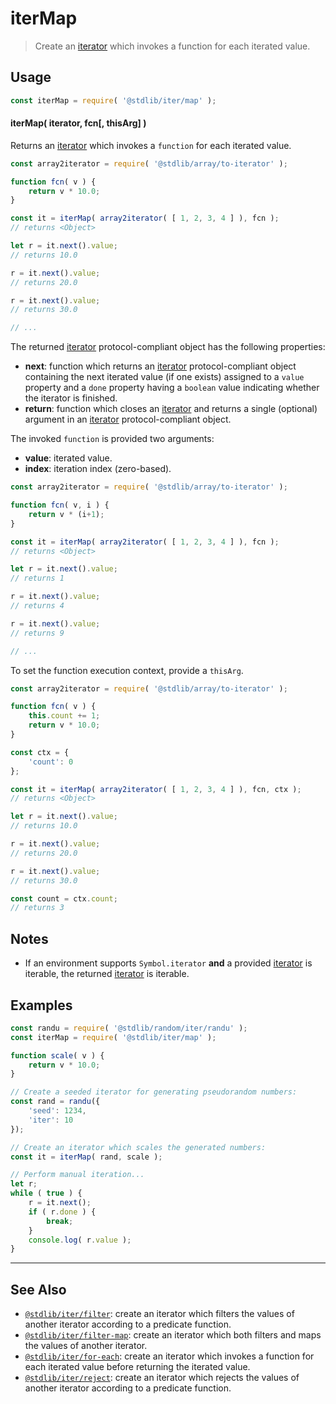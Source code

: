 <!--

@license Apache-2.0

Copyright (c) 2018 The Stdlib Authors.

Licensed under the Apache License, Version 2.0 (the "License");
you may not use this file except in compliance with the License.
You may obtain a copy of the License at

   http://www.apache.org/licenses/LICENSE-2.0

Unless required by applicable law or agreed to in writing, software
distributed under the License is distributed on an "AS IS" BASIS,
WITHOUT WARRANTIES OR CONDITIONS OF ANY KIND, either express or implied.
See the License for the specific language governing permissions and
limitations under the License.

-->

# iterMap

> Create an [iterator][mdn-iterator-protocol] which invokes a function for each iterated value.

<!-- Section to include introductory text. Make sure to keep an empty line after the intro `section` element and another before the `/section` close. -->

<section class="intro">

</section>

<!-- /.intro -->

<!-- Package usage documentation. -->

<section class="usage">

## Usage

```javascript
const iterMap = require( '@stdlib/iter/map' );
```

#### iterMap( iterator, fcn\[, thisArg] )

Returns an [iterator][mdn-iterator-protocol] which invokes a `function` for each iterated value.

```javascript
const array2iterator = require( '@stdlib/array/to-iterator' );

function fcn( v ) {
    return v * 10.0;
}

const it = iterMap( array2iterator( [ 1, 2, 3, 4 ] ), fcn );
// returns <Object>

let r = it.next().value;
// returns 10.0

r = it.next().value;
// returns 20.0

r = it.next().value;
// returns 30.0

// ...
```

The returned [iterator][mdn-iterator-protocol] protocol-compliant object has the following properties:

-   **next**: function which returns an [iterator][mdn-iterator-protocol] protocol-compliant object containing the next iterated value (if one exists) assigned to a `value` property and a `done` property having a `boolean` value indicating whether the iterator is finished.
-   **return**: function which closes an [iterator][mdn-iterator-protocol] and returns a single (optional) argument in an [iterator][mdn-iterator-protocol] protocol-compliant object.

The invoked `function` is provided two arguments:

-   **value**: iterated value.
-   **index**: iteration index (zero-based).

```javascript
const array2iterator = require( '@stdlib/array/to-iterator' );

function fcn( v, i ) {
    return v * (i+1);
}

const it = iterMap( array2iterator( [ 1, 2, 3, 4 ] ), fcn );
// returns <Object>

let r = it.next().value;
// returns 1

r = it.next().value;
// returns 4

r = it.next().value;
// returns 9

// ...
```

To set the function execution context, provide a `thisArg`.

<!-- eslint-disable no-invalid-this -->

```javascript
const array2iterator = require( '@stdlib/array/to-iterator' );

function fcn( v ) {
    this.count += 1;
    return v * 10.0;
}

const ctx = {
    'count': 0
};

const it = iterMap( array2iterator( [ 1, 2, 3, 4 ] ), fcn, ctx );
// returns <Object>

let r = it.next().value;
// returns 10.0

r = it.next().value;
// returns 20.0

r = it.next().value;
// returns 30.0

const count = ctx.count;
// returns 3
```

</section>

<!-- /.usage -->

<!-- Package usage notes. Make sure to keep an empty line after the `section` element and another before the `/section` close. -->

<section class="notes">

## Notes

-   If an environment supports `Symbol.iterator` **and** a provided [iterator][mdn-iterator-protocol] is iterable, the returned [iterator][mdn-iterator-protocol] is iterable.

</section>

<!-- /.notes -->

<!-- Package usage examples. -->

<section class="examples">

## Examples

<!-- eslint no-undef: "error" -->

```javascript
const randu = require( '@stdlib/random/iter/randu' );
const iterMap = require( '@stdlib/iter/map' );

function scale( v ) {
    return v * 10.0;
}

// Create a seeded iterator for generating pseudorandom numbers:
const rand = randu({
    'seed': 1234,
    'iter': 10
});

// Create an iterator which scales the generated numbers:
const it = iterMap( rand, scale );

// Perform manual iteration...
let r;
while ( true ) {
    r = it.next();
    if ( r.done ) {
        break;
    }
    console.log( r.value );
}
```

</section>

<!-- /.examples -->

<!-- Section to include cited references. If references are included, add a horizontal rule *before* the section. Make sure to keep an empty line after the `section` element and another before the `/section` close. -->

<section class="references">

</section>

<!-- /.references -->

<!-- Section for related `stdlib` packages. Do not manually edit this section, as it is automatically populated. -->

<section class="related">

* * *

## See Also

-   <span class="package-name">[`@stdlib/iter/filter`][@stdlib/iter/filter]</span><span class="delimiter">: </span><span class="description">create an iterator which filters the values of another iterator according to a predicate function.</span>
-   <span class="package-name">[`@stdlib/iter/filter-map`][@stdlib/iter/filter-map]</span><span class="delimiter">: </span><span class="description">create an iterator which both filters and maps the values of another iterator.</span>
-   <span class="package-name">[`@stdlib/iter/for-each`][@stdlib/iter/for-each]</span><span class="delimiter">: </span><span class="description">create an iterator which invokes a function for each iterated value before returning the iterated value.</span>
-   <span class="package-name">[`@stdlib/iter/reject`][@stdlib/iter/reject]</span><span class="delimiter">: </span><span class="description">create an iterator which rejects the values of another iterator according to a predicate function.</span>

</section>

<!-- /.related -->

<!-- Section for all links. Make sure to keep an empty line after the `section` element and another before the `/section` close. -->

<section class="links">

[mdn-iterator-protocol]: https://developer.mozilla.org/en-US/docs/Web/JavaScript/Reference/Iteration_protocols#The_iterator_protocol

<!-- <related-links> -->

[@stdlib/iter/filter]: https://github.com/stdlib-js/stdlib/tree/develop/lib/node_modules/%40stdlib/iter/filter

[@stdlib/iter/filter-map]: https://github.com/stdlib-js/stdlib/tree/develop/lib/node_modules/%40stdlib/iter/filter-map

[@stdlib/iter/for-each]: https://github.com/stdlib-js/stdlib/tree/develop/lib/node_modules/%40stdlib/iter/for-each

[@stdlib/iter/reject]: https://github.com/stdlib-js/stdlib/tree/develop/lib/node_modules/%40stdlib/iter/reject

<!-- </related-links> -->

</section>

<!-- /.links -->
